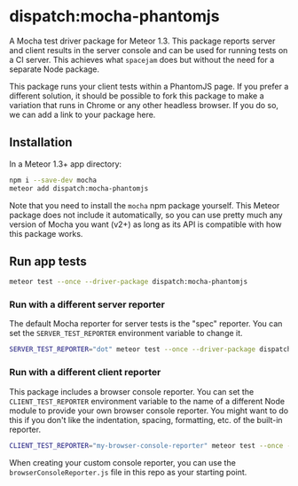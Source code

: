 # dispatch:mocha-phantomjs

A Mocha test driver package for Meteor 1.3. This package reports server and client results in the server console and can be used for running tests on a CI server. This achieves what `spacejam` does but without the need for a separate Node package.

This package runs your client tests within a PhantomJS page. If you prefer a different solution, it should be possible to fork this package to make a variation that runs in Chrome or any other headless browser. If you do so, we can add a link to your package here.

## Installation

In a Meteor 1.3+ app directory:

```bash
npm i --save-dev mocha
meteor add dispatch:mocha-phantomjs
```

Note that you need to install the `mocha` npm package yourself. This Meteor package does not include it automatically, so you can use pretty much any version of Mocha you want (v2+) as long as its API is compatible with how this package works.

## Run app tests

```bash
meteor test --once --driver-package dispatch:mocha-phantomjs
```

### Run with a different server reporter

The default Mocha reporter for server tests is the "spec" reporter. You can set the `SERVER_TEST_REPORTER` environment variable to change it.

```bash
SERVER_TEST_REPORTER="dot" meteor test --once --driver-package dispatch:mocha-phantomjs
```

### Run with a different client reporter

This package includes a browser console reporter. You can set the `CLIENT_TEST_REPORTER` environment variable to the name of a different Node module to provide your own browser console reporter. You might want to do this if you don't like the indentation, spacing, formatting, etc. of the built-in reporter.

```bash
CLIENT_TEST_REPORTER="my-browser-console-reporter" meteor test --once --driver-package dispatch:mocha-phantomjs
```

When creating your custom console reporter, you can use the `browserConsoleReporter.js` file in this repo as your starting point.

